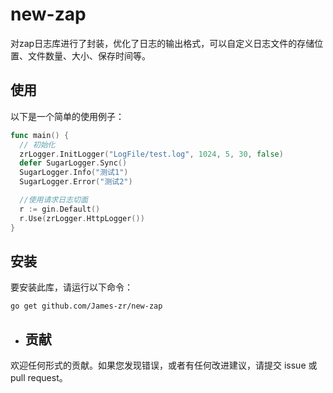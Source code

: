 # new-zap
对zap日志库进行了封装，优化了日志的输出格式，可以自定义日志文件的存储位置、文件数量、大小、保存时间等。

## 使用

以下是一个简单的使用例子：

```go
func main() {
  // 初始化
  zrLogger.InitLogger("LogFile/test.log", 1024, 5, 30, false)
  defer SugarLogger.Sync()
  SugarLogger.Info("测试1")
  SugarLogger.Error("测试2")

  //使用请求日志切面
  r := gin.Default()
  r.Use(zrLogger.HttpLogger())
}
```
## 安装

要安装此库，请运行以下命令：

```shell
go get github.com/James-zr/new-zap
```

- ## 贡献

欢迎任何形式的贡献。如果您发现错误，或者有任何改进建议，请提交 issue 或 pull request。

